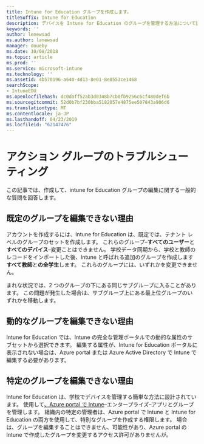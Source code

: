 ```yaml
---
title: Intune for Education グループを作成します。
titleSuffix: Intune for Education
description: デバイスを Intune for Education のグループを管理する方法について説明します。
keywords: ''
author: lenewsad
ms.author: lanewsad
manager: doueby
ms.date: 10/08/2018
ms.topic: article
ms.prod: ''
ms.service: microsoft-intune
ms.technology: ''
ms.assetid: 4b570196-a640-4d13-8e01-8e8553ce1468
searchScope:
- IntuneEDU
ms.openlocfilehash: dc0daff52ab3d0348b7cb0fb9256c6cf480def6b
ms.sourcegitcommit: 52d0b7bf230bba5182057e4875ee507843a906d6
ms.translationtype: MT
ms.contentlocale: ja-JP
ms.lasthandoff: 04/23/2019
ms.locfileid: "62147476"
---
```

# <a name="troubleshooting-group-actions"></a>アクション グループのトラブルシューティング

この記事では、作成して、intune for Education グループの編集に関する一般的な質問を回答します。

## <a name="why-cant-i-edit-the-default-groups"></a>既定のグループを編集できない理由

アカウントを作成するには、Intune for Education は、既定では、テナント レベルのグループのセットを作成します。 これらのグループ&ndash;**すべてのユーザー**と**すべてのデバイス**&ndash;変更ことはできません。 学校データ同期から、学校と教師のレコードをインポートした後、Intune と呼ばれる追加のグループを作成します**すべて教師**と**の全学生**します。 これらのグループには、いずれかを変更できません。

まれな状況では、2 つのグループの下にある同じサブグループに入ることがあります。 この問題が発生した場合は、サブグループ上にある最上位グループのいずれかを移動します。

## <a name="why-cant-i-edit-dynamic-groups"></a>動的なグループを編集できない理由

Intune for Education では、Intune の完全な管理ポータルでの動的な属性のサブセットから選択できます。 編集する属性が、Intune for Education ポータルに表示されない場合は、Azure portal または Azure Active Directory で Intune で編集する必要があります。

## <a name="why-cant-i-edit-a-specific-group"></a>特定のグループを編集できない理由  

Intune for Education は、学校でデバイスを管理する簡単な方法に設計されています。 使用して[、Azure portal で Intune](https://docs.microsoft.com/intune/what-is-intune)&ndash;エンタープライズ&ndash;アプリとグループを管理します。 組織内の特定の管理者は、Azure portal で Intune と Intune for Education の両方を使用して、特別なグループを作成する権限します。 場合は、グループを編集することはできません、可能性があり、Azure portal の Intune で作成したグループを変更するアクセス許可がありませんが。  
